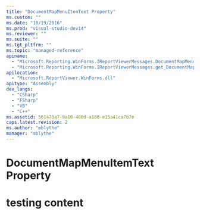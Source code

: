```yaml
---
title: "DocumentMapMenuItemText Property"
ms.custom: ""
ms.date: "10/19/2016"
ms.prod: "visual-studio-dev14"
ms.reviewer: ""
ms.suite: ""
ms.tgt_pltfrm: ""
ms.topic: "managed-reference"
apiname: 
  - "Microsoft.Reporting.WinForms.IReportViewerMessages.DocumentMapMenuItemText"
  - "Microsoft.Reporting.WinForms.IReportViewerMessages.get_DocumentMapMenuItemText"
apilocation: 
  - "Microsoft.ReportViewer.WinForms.dll"
apitype: "Assembly"
dev_langs: 
  - "CSharp"
  - "FSharp"
  - "VB"
  - "C++"
ms.assetid: 561473a7-9a10-460d-a180-e15a41ca7b7e
caps.latest.revision: 2
ms.author: "mblythe"
manager: "mblythe"
---
```

# DocumentMapMenuItemText Property
# testing content